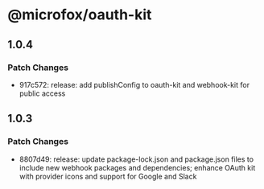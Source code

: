 # @microfox/oauth-kit

## 1.0.4

### Patch Changes

- 917c572: release: add publishConfig to oauth-kit and webhook-kit for public access

## 1.0.3

### Patch Changes

- 8807d49: release: update package-lock.json and package.json files to include new webhook packages and dependencies; enhance OAuth kit with provider icons and support for Google and Slack
